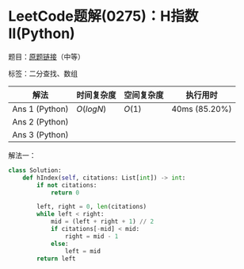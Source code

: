 # LeetCode题解(0275)：H指数II(Python)

题目：[原题链接](https://leetcode-cn.com/problems/h-index-ii/)（中等）

标签：二分查找、数组

| 解法           | 时间复杂度 | 空间复杂度 | 执行用时      |
| -------------- | ---------- | ---------- | ------------- |
| Ans 1 (Python) | $O(logN)$  | $O(1)$     | 40ms (85.20%) |
| Ans 2 (Python) |            |            |               |
| Ans 3 (Python) |            |            |               |

解法一：

```python
class Solution:
    def hIndex(self, citations: List[int]) -> int:
        if not citations:
            return 0

        left, right = 0, len(citations)
        while left < right:
            mid = (left + right + 1) // 2
            if citations[-mid] < mid:
                right = mid - 1
            else:
                left = mid
        return left
```

